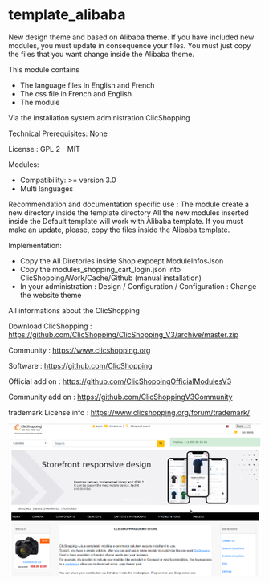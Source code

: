 # template_alibaba

New design theme and based on Alibaba theme.
If you have included new modules, you must update in consequence your files. 
You must just copy the files that you want change inside the Alibaba theme.


This module contains

- The language files in English and French
- The css file in French and English
- The module
  
Via the installation system administration ClicShopping

Technical Prerequisites: None

License : GPL 2 - MIT

Modules:

- Compatibility: >= version 3.0
- Multi languages

Recommendation and documentation specific use :
The module create a new directory inside the template directory
All the new modules inserted inside the Default template will work with Alibaba template.
If you must make an update, please, copy the files inside the Alibaba template.


Implementation:

- Copy the All Diretories inside Shop expcept ModuleInfosJson
- Copy the modules_shopping_cart_login.json into ClicShopping/Work/Cache/Github (manual installation)
- In your administration : Design / Configuration / Configuration : Change the website theme



 All informations about the ClicShopping
 
 Download ClicShopping : https://github.com/ClicShopping/ClicShopping_V3/archive/master.zip

 Community : https://www.clicshopping.org

 Software : https://github.com/ClicShopping

 Official add on : https://github.com/ClicShoppingOfficialModulesV3

 Community add on : https://github.com/ClicShoppingV3Community

 trademark License info : https://www.clicshopping.org/forum/trademark/ 
 

![image](https://github.com/ClicShoppingV3Community/template_alibaba/blob/master/ModuleInfosJson/image.png)
